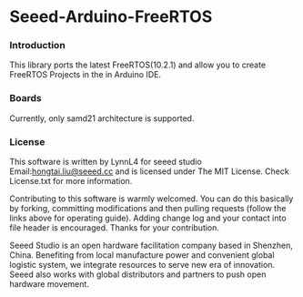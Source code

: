 # Seeed-Arduino-FreeRTOS

### Introduction

This library ports the latest FreeRTOS(10.2.1) and allow you to create FreeRTOS Projects in the in Arduino IDE.

### Boards
  Currently, only samd21 architecture is supported.
### License
This software is written by LynnL4 for seeed studio
Email:hongtai.liu@seeed.cc and is licensed under The MIT License. Check License.txt for more information.

Contributing to this software is warmly welcomed. You can do this basically by
forking, committing modifications and then pulling requests (follow the links above
for operating guide). Adding change log and your contact into file header is encouraged.
Thanks for your contribution.

Seeed Studio is an open hardware facilitation company based in Shenzhen, China. 
Benefiting from local manufacture power and convenient global logistic system, 
we integrate resources to serve new era of innovation. Seeed also works with 
global distributors and partners to push open hardware movement.

